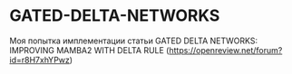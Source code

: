 # GATED-DELTA-NETWORKS
Моя попытка имплементации статьи GATED DELTA NETWORKS: IMPROVING MAMBA2 WITH DELTA RULE (https://openreview.net/forum?id=r8H7xhYPwz)
